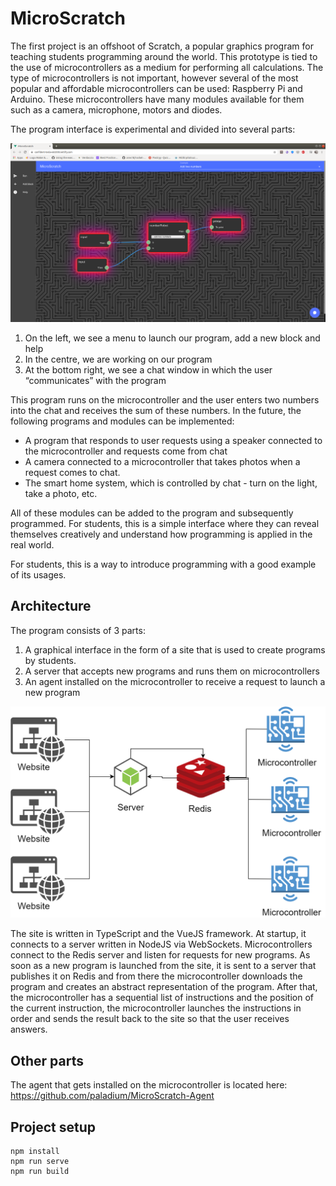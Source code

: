 # MicroScratch

The first project is an offshoot of Scratch, a popular graphics program for teaching students programming around the world. This prototype is tied to the use of microcontrollers as a medium for performing all calculations. The type of microcontrollers is not important, however several of the most popular and affordable microcontrollers can be used: Raspberry Pi and Arduino. These microcontrollers have many modules available for them such as a camera, microphone, motors and diodes.

The program interface is experimental and divided into several parts:

![image](./images/screen.png)

1. On the left, we see a menu to launch our program, add a new block and help
2. In the centre, we are working on our program
3. At the bottom right, we see a chat window in which the user “communicates” with the program

This program runs on the microcontroller and the user enters two numbers into the chat and receives the sum of these numbers.
In the future, the following programs and modules can be implemented:
- A program that responds to user requests using a speaker connected to the microcontroller and requests come from chat
- A camera connected to a microcontroller that takes photos when a request comes to chat.
- The smart home system, which is controlled by chat - turn on the light, take a photo, etc.

All of these modules can be added to the program and subsequently programmed. For students, this is a simple interface where they can reveal themselves creatively and understand how programming is applied in the real world.

For students, this is a way to introduce programming with a good example of its usages.

## Architecture
The program consists of 3 parts:
1. A graphical interface in the form of a site that is used to create programs by students.
2. A server that accepts new programs and runs them on microcontrollers
3. An agent installed on the microcontroller to receive a request to launch a new program

![arch](./images/arch.png)

The site is written in TypeScript and the VueJS framework. 
At startup, it connects to a server written in NodeJS via WebSockets. Microcontrollers connect to the Redis server and listen for requests for new programs. As soon as a new program is launched from the site, it is sent to a server that publishes it on Redis and from there the microcontroller downloads the program and creates an abstract representation of the program. After that, the microcontroller has a sequential list of instructions and the position of the current instruction, the microcontroller launches the instructions in order and sends the result back to the site so that the user receives answers.


## Other parts

The agent that gets installed on the microcontroller is located here: https://github.com/paladium/MicroScratch-Agent 

## Project setup
```
npm install
npm run serve
npm run build
```

